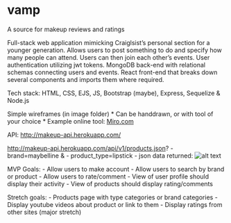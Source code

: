 # vamp
A source for makeup reviews and ratings

Full-stack web application mimicking Craiglsist’s personal section for a younger generation. Allows users to post something to do and specify how many people can attend. Users can then join each other’s events. User authentication utilizing jwt tokens. MongoDB back-end with relational schemas connecting users and events. React front-end that breaks down several components and imports them where required. 

Tech stack: HTML, CSS, EJS, JS, Bootstrap (maybe), Express, Sequelize & Node.js

Simple wireframes (in image folder)
     * Can be handdrawn, or with tool of your choice
     * Example online tool: [Miro.com](https://miro.com/)

API: http://makeup-api.herokuapp.com/

http://makeup-api.herokuapp.com/api/v1/products.json?
     - brand=maybelline & 
     - product_type=lipstick
     - json data returned:
     ![alt text](/images/jsondatareturned.png)    

MVP Goals:
     - Allow users to make account
     - Allow users to search by brand or product
     - Allow users to rate/comment
     - View of user profile should display their activity
     - View of products should display rating/comments

Stretch goals:
     - Products page with type categories or brand categories
     - Display youtube videos about product or link to them
     - Display ratings from other sites (major stretch) 
